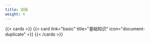 ```yaml
---
title: 容器
weight: 4
---
```


{{< cards >}}
{{< card link="basic" title="基础知识" icon="document-duplicate" >}}
{{< /cards >}}
